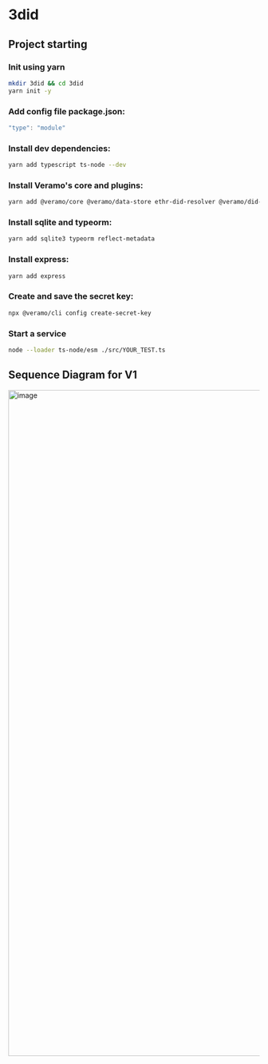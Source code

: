 # 3did

## Project starting

### Init using yarn
```bash
mkdir 3did && cd 3did
yarn init -y
```

### Add config file package.json: 
```js
"type": "module"
```
### Install dev dependencies:
```bash
yarn add typescript ts-node --dev
```

### Install Veramo's core and plugins:
```bash
yarn add @veramo/core @veramo/data-store ethr-did-resolver @veramo/did-manager @veramo/did-provider-ethr @veramo/key-manager @veramo/kms-local @veramo/did-resolver @veramo/did-comm @veramo/did-jwt @veramo/message-handler @veramo/url-handler @veramo/selective-disclosure @veramo/credential-w3c @veramo/remote-server @veramo/remote-client

```

### Install sqlite and typeorm:
```bash
yarn add sqlite3 typeorm reflect-metadata
```

### Install express:
```bash
yarn add express
```

### Create and save the secret key:
```bash
npx @veramo/cli config create-secret-key
```

### Start a service
```bash
node --loader ts-node/esm ./src/YOUR_TEST.ts
```

## Sequence Diagram for V1
<img width="682" height="1334" alt="image" src="https://github.com/user-attachments/assets/b5243968-277a-441d-82d4-3893fad85436" />
